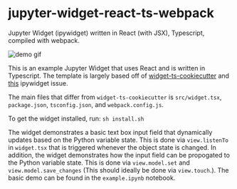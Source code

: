 # jupyter-widget-react-ts-webpack
Jupyter Widget (ipywidget) written in React (with JSX), Typescript, compiled with webpack.

![demo gif](https://media.giphy.com/media/vFKqnCdLPNOKc/giphy.gif)

This is an example Jupyter Widget that uses React and is written in Typescript.
The template is largely based off of [widget-ts-cookiecutter](https://github.com/jupyter-widgets/widget-ts-cookiecutter) and [this](https://github.com/jupyter-widgets/ipywidgets/issues/2207#issuecomment-422957803) ipywidget issue. 

The main files that differ from `widget-ts-cookiecutter` is  `src/widget.tsx`, `package.json`, `tsconfig.json`, and `webpack.config.js`.

To get the widget installed, run: 
`sh install.sh`

The widget demonstrates a basic text box input field that dynamically updates based on the Python variable state. This is done via `view.listenTo` in `widget.tsx` that is triggered whenever the object state is changed. In addition, the widget demonstrates how the input field can be propogated to the Python variable state. This is done via `view.model.set` and `view.model.save_changes` (This should ideally be done via `view.touch`.). The basic demo can be found in the `example.ipynb` notebook.


